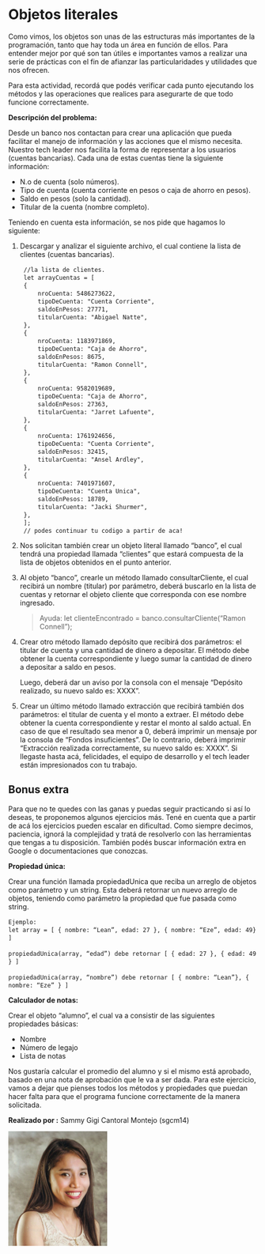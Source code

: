 # Objetos literales
Como vimos, los objetos son unas de las estructuras más importantes de la
programación, tanto que hay toda un área en función de ellos. Para entender mejor por qué son tan útiles e importantes vamos a realizar una serie de prácticas con el fin de afianzar las particularidades y utilidades que nos ofrecen.

Para esta actividad, recordá que podés verificar cada punto ejecutando los métodos y las operaciones que realices para asegurarte de que todo funcione correctamente.

**Descripción del problema:**

Desde un banco nos contactan para crear una aplicación que pueda facilitar el manejo
de información y las acciones que el mismo necesita. Nuestro tech leader nos facilita la
forma de representar a los usuarios (cuentas bancarias). Cada una de estas cuentas
tiene la siguiente información:

- N.o de cuenta (solo números).
- Tipo de cuenta (cuenta corriente en pesos o caja de ahorro en
pesos).
- Saldo en pesos (solo la cantidad).
- Titular de la cuenta (nombre completo).

Teniendo en cuenta esta información, se nos pide que hagamos lo siguiente:
1. Descargar y analizar el siguiente archivo, el cual contiene la lista de clientes (cuentas bancarias).

        //la lista de clientes.
        let arrayCuentas = [
        {
            nroCuenta: 5486273622,
            tipoDeCuenta: "Cuenta Corriente",
            saldoEnPesos: 27771,
            titularCuenta: "Abigael Natte",
        },
        {
            nroCuenta: 1183971869,
            tipoDeCuenta: "Caja de Ahorro",
            saldoEnPesos: 8675,
            titularCuenta: "Ramon Connell",
        },
        {
            nroCuenta: 9582019689,
            tipoDeCuenta: "Caja de Ahorro",
            saldoEnPesos: 27363,
            titularCuenta: "Jarret Lafuente",
        },
        {
            nroCuenta: 1761924656,
            tipoDeCuenta: "Cuenta Corriente",
            saldoEnPesos: 32415,
            titularCuenta: "Ansel Ardley",
        },
        {
            nroCuenta: 7401971607,
            tipoDeCuenta: "Cuenta Unica",
            saldoEnPesos: 18789,
            titularCuenta: "Jacki Shurmer",
        },
        ];
        // podes continuar tu codigo a partir de aca!

2. Nos solicitan también crear un objeto literal llamado “banco”, el cual tendrá una propiedad llamada “clientes” que estará compuesta de la lista de objetos obtenidos en el punto anterior.
3. Al objeto “banco”, crearle un método llamado consultarCliente, el cual recibirá un nombre (titular) por parámetro, deberá buscarlo en la lista de cuentas y retornar el objeto cliente que corresponda con ese nombre ingresado.
     >  Ayuda: let clienteEncontrado = banco.consultarCliente(“Ramon Connell”);
4. Crear otro método llamado depósito que recibirá dos parámetros: el titular de cuenta y una cantidad de dinero a depositar. El método debe obtener la cuenta correspondiente y luego sumar la cantidad de dinero a depositar a saldo en pesos.

    Luego, deberá dar un aviso por la consola con el mensaje “Depósito realizado, su nuevo saldo es: XXXX”.
5. Crear un último método llamado extracción que recibirá también dos parámetros:
el titular de cuenta y el monto a extraer. El método debe obtener la cuenta correspondiente y restar el monto al saldo actual. En caso de que el resultado sea menor a 0, deberá imprimir un mensaje por la consola de “Fondos insuficientes”.
De lo contrario, deberá imprimir “Extracción realizada correctamente, su nuevo saldo es: XXXX”.
Si llegaste hasta acá, felicidades, el equipo de desarrollo y el tech leader están impresionados con tu trabajo.

## Bonus extra
Para que no te quedes con las ganas y puedas seguir practicando si así lo deseas, te proponemos algunos ejercicios más. Tené en cuenta que a partir de acá los ejercicios pueden escalar en dificultad. Como siempre decimos, paciencia, ignorá la complejidad y tratá de resolverlo con las herramientas que tengas a tu disposición. También podés buscar información extra en Google o documentaciones que conozcas.

**Propiedad única:**

Crear una función llamada propiedadUnica que reciba un arreglo de objetos como parámetro y un string. Esta deberá retornar un nuevo arreglo de objetos, teniendo como parámetro la propiedad que fue pasada como string.

    Ejemplo:
    let array = [ { nombre: “Lean”, edad: 27 }, { nombre: “Eze”, edad: 49} ]

    propiedadUnica(array, “edad”) debe retornar [ { edad: 27 }, { edad: 49 } ]

    propiedadUnica(array, “nombre”) debe retornar [ { nombre: “Lean”}, { nombre: “Eze” } ]


**Calculador de notas:**

Crear el objeto “alumno”, el cual va a consistir de las siguientes propiedades básicas:
- Nombre
- Número de legajo
- Lista de notas

Nos gustaría calcular el promedio del alumno y si el mismo está aprobado, basado en una nota de aprobación que le va a ser dada. Para este ejercicio, vamos a dejar que pienses todos los métodos y propiedades que puedan hacer falta para que el programa funcione correctamente de la manera solicitada.

**Realizado por :** Sammy Gigi Cantoral Montejo (sgcm14)

<img src ="https://raw.githubusercontent.com/sgcm14/sgcm14/main/sammy.jpg" width="200">
